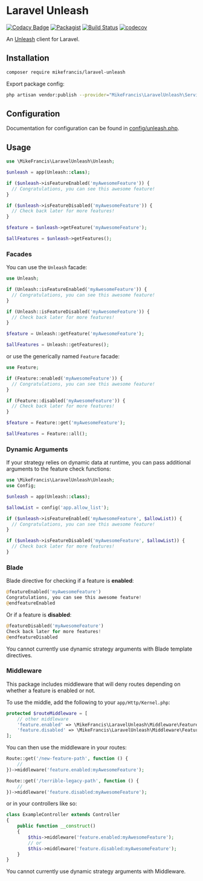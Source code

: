 # Laravel Unleash

[![Codacy Badge](https://api.codacy.com/project/badge/Grade/56b0c6402eca49169cbeb3f404c2bff9)](https://app.codacy.com/manual/mikefrancis/laravel-unleash?utm_source=github.com&utm_medium=referral&utm_content=mikefrancis/laravel-unleash&utm_campaign=Badge_Grade_Dashboard)
[![Packagist](https://img.shields.io/packagist/v/mikefrancis/laravel-unleash)](https://packagist.org/packages/mikefrancis/laravel-unleash) [![Build Status](https://github.com/mikefrancis/laravel-unleash/workflows/CI/badge.svg)](https://github.com/mikefrancis/laravel-unleash/actions?query=workflow%3ACI) [![codecov](https://codecov.io/gh/mikefrancis/laravel-unleash/branch/master/graph/badge.svg)](https://codecov.io/gh/mikefrancis/laravel-unleash)

An [Unleash](https://unleash.github.io) client for Laravel.

## Installation

```bash
composer require mikefrancis/laravel-unleash
```

Export package config:

```bash
php artisan vendor:publish --provider="MikeFrancis\LaravelUnleash\ServiceProvider"
```

## Configuration

Documentation for configuration can be found in [config/unleash.php](https://github.com/mikefrancis/laravel-unleash/blob/master/config/unleash.php).

## Usage

```php
use \MikeFrancis\LaravelUnleash\Unleash;

$unleash = app(Unleash::class);

if ($unleash->isFeatureEnabled('myAwesomeFeature')) {
  // Congratulations, you can see this awesome feature!
}

if ($unleash->isFeatureDisabled('myAwesomeFeature')) {
  // Check back later for more features!
}

$feature = $unleash->getFeature('myAwesomeFeature');

$allFeatures = $unleash->getFeatures();
```

### Facades

You can use the `Unleash` facade:

```php
use Unleash;

if (Unleash::isFeatureEnabled('myAwesomeFeature')) {
  // Congratulations, you can see this awesome feature!
}

if (Unleash::isFeatureDisabled('myAwesomeFeature')) {
  // Check back later for more features!
}

$feature = Unleash::getFeature('myAwesomeFeature');

$allFeatures = Unleash::getFeatures();
```

or use the generically named `Feature` facade:

```php
use Feature;

if (Feature::enabled('myAwesomeFeature')) {
  // Congratulations, you can see this awesome feature!
}

if (Feature::disabled('myAwesomeFeature')) {
  // Check back later for more features!
}

$feature = Feature::get('myAwesomeFeature');

$allFeatures = Feature::all();
```

### Dynamic Arguments

If your strategy relies on dynamic data at runtime, you can pass additional arguments to the feature check functions:

```php
use \MikeFrancis\LaravelUnleash\Unleash;
use Config;

$unleash = app(Unleash::class);

$allowList = config('app.allow_list');

if ($unleash->isFeatureEnabled('myAwesomeFeature', $allowList)) {
  // Congratulations, you can see this awesome feature!
}

if ($unleash->isFeatureDisabled('myAwesomeFeature', $allowList)) {
  // Check back later for more features!
}
```

### Blade

Blade directive for checking if a feature is **enabled**:

```php
@featureEnabled('myAwesomeFeature')
Congratulations, you can see this awesome feature!
@endfeatureEnabled
```

Or if a feature is **disabled**:

```php
@featureDisabled('myAwesomeFeature')
Check back later for more features!
@endfeatureDisabled
```

You cannot currently use dynamic strategy arguments with Blade template directives.

### Middleware

This package includes middleware that will deny routes depending on whether a feature is enabled or not.

To use the middle, add the following to your `app/Http/Kernel.php`:

```php
protected $routeMiddleware = [
    // other middleware
    'feature.enabled' => \MikeFrancis\LaravelUnleash\Middleware\FeatureEnabled::class,
    'feature.disabled' => \MikeFrancis\LaravelUnleash\Middleware\FeatureDisabled::class,
];
```

You can then use the middleware in your routes:

```php
Route::get('/new-feature-path', function () {
    //
})->middleware('feature.enabled:myAwesomeFeature');

Route::get('/terrible-legacy-path', function () {
    //
})->middleware('feature.disabled:myAwesomeFeature');
```

or in your controllers like so:

```php
class ExampleController extends Controller
{
    public function __construct()
    {
        $this->middleware('feature.enabled:myAwesomeFeature');
        // or
        $this->middleware('feature.disabled:myAwesomeFeature');
    }
}
```

You cannot currently use dynamic strategy arguments with Middleware.